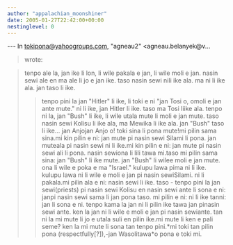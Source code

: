 ```yaml
---
author: "appalachian_moonshiner"
date: 2005-01-27T22:42:00+00:00
nestinglevel: 0
---
```

\---
 In [tokipona@yahoogroups.com](mailto://tokipona@yahoogroups.com), "agneau2" <agneau.belanyek@v...
>wrote:

> tenpo ale la, jan ike li lon, li wile pakala e jan, li wile moli e
> jan. nasin sewi ale en ma ale li jo e jan ike. taso nasin sewi nili ike ala. ma ni li ike ala. jan taso li ike.
>> tenpo pini la jan "Hitler" li ike, li toki e ni "jan Tosi o, omoli e jan ante mute." ni li ike, jan Hitler li ike. taso ma Tosi liike ala.
>> tenpo ni la, jan "Bush" li ike, li wile utala mute li moli e jan
> mute. taso nasin sewi Kolisu li ike ala, ma Mewika li ike ala.
> jan "Bush" taso li ike...
>> jan Anjojan Anjo o! toki sina li pona mute!mi pilin sama sina.mi kin pilin e ni: jan mute pi nasin sewi Silami li pona. jan muteala pi nasin sewi ni li ike.mi kin pilin e ni: jan mute pi nasin sewi ali li pona. nasin sewiona li lili tawa mi.taso mi pilin sama sina: jan "Bush" li ike mute. jan "Bush" li wilee moli e jan mute. ona li wile e poka e ma "Israel." kulupu lawa pima ni li ike. kulupu lawa ni li wile e moli e jan pi nasin sewiSilami. ni li pakala.mi pilin ala e ni: nasin sewi li ike. taso - tenpo pini la jan sewi(priests) pi nasin sewi Kolisu en nasin sewi ante li sona e ni: janpi nasin sewi sama li jan pona taso. mi pilin e ni: ni li ike tanni: jan li sona e ni. tenpo kama la jan ni li pilin ike tawa jan pinasin sewi ante. ken la jan ni li wile e moli e jan pi nasin sewiante. tan ni la mi mute li jo e utala suli en pilin ike.mi mute li ken e pali seme? ken la mi mute li sona tan tenpo pini.\*mi toki tan pilin pona (respectfully\[?\]),-jan Wasolitawa\*o pona e toki mi.
